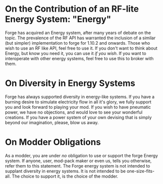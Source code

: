 # On the Contribution of an RF-lite Energy System: "Energy"
Forge has acquired an Energy system, after many years of debate on the topic. The prevalence of the RF API has warranted the inclusion of a similar (but simpler) implementation to forge for 1.10.2 and onwards.
Those who wish to use an RF like API, feel free to use it. If you don't want to think about Energy, but know you need it, you can use it *if you wish*. If you want to interoperate with other energy systems, feel free to use this to broker with them.

# On Diversity in Energy Systems
Forge has always supported diversity in energy-like systems. If you have a burning desire to simulate electricity flow in all it's glory, we fully support you and look forward to playing your mod. If you wish to have pneumatic power, we have no objections, and would love to see your wonderful creations. If you have a power system of your own devising that is simply beyond our imagination, please, blow us away.

# On Modder Obligations
As a modder, you are under *no* obligation to use or support the forge Energy system. If anyone, user, mod-pack maker or even us, tells you otherwise, refer them to this statement. The Forge energy system is not intended to supplant diversity in energy systems. It is not intended to be one-size-fits-all. The choice to support it, is the choice of the modder.
